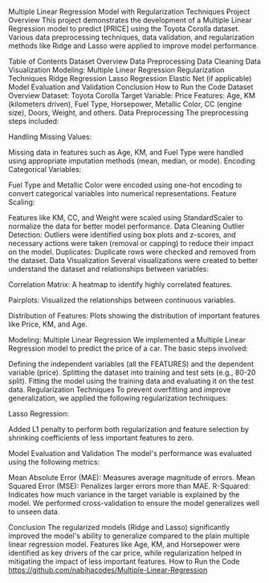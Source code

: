 Multiple Linear Regression Model with Regularization Techniques
Project Overview
This project demonstrates the development of a Multiple Linear Regression model to predict [PRICE] using the Toyota Corolla dataset. Various data preprocessing techniques, data validation, and regularization methods like Ridge and Lasso were applied to improve model performance.

Table of Contents
Dataset Overview
Data Preprocessing
Data Cleaning
Data Visualization
Modeling: Multiple Linear Regression
Regularization Techniques
Ridge Regression
Lasso Regression
Elastic Net (if applicable)
Model Evaluation and Validation
Conclusion
How to Run the Code
Dataset Overview
Dataset: Toyota Corolla
Target Variable: Price
Features: Age, KM (kilometers driven), Fuel Type, Horsepower, Metallic Color, CC (engine size), Doors, Weight, and others.
Data Preprocessing
The preprocessing steps included:

Handling Missing Values:

Missing data in features such as Age, KM, and Fuel Type were handled using appropriate imputation methods (mean, median, or mode).
Encoding Categorical Variables:

Fuel Type and Metallic Color were encoded using one-hot encoding to convert categorical variables into numerical representations.
Feature Scaling:

Features like KM, CC, and Weight were scaled using StandardScaler to normalize the data for better model performance.
Data Cleaning
Outlier Detection:
Outliers were identified using box plots and z-scores, and necessary actions were taken (removal or capping) to reduce their impact on the model.
Duplicates:
Duplicate rows were checked and removed from the dataset.
Data Visualization
Several visualizations were created to better understand the dataset and relationships between variables:

Correlation Matrix:
A heatmap to identify highly correlated features.

Pairplots:
Visualized the relationships between continuous variables.

Distribution of Features:
Plots showing the distribution of important features like Price, KM, and Age.

Modeling: Multiple Linear Regression
We implemented a Multiple Linear Regression model to predict the price of a car. The basic steps involved:

Defining the independent variables (all the FEATURES) and the dependent variable (price).
Splitting the dataset into training and test sets (e.g., 80-20 split).
Fitting the model using the training data and evaluating it on the test data.
Regularization Techniques
To prevent overfitting and improve generalization, we applied the following regularization techniques:

Lasso Regression:

Added L1 penalty to perform both regularization and feature selection by shrinking coefficients of less important features to zero.


Model Evaluation and Validation
The model's performance was evaluated using the following metrics:

Mean Absolute Error (MAE): Measures average magnitude of errors.
Mean Squared Error (MSE): Penalizes larger errors more than MAE.
R-Squared: Indicates how much variance in the target variable is explained by the model.
We performed cross-validation to ensure the model generalizes well to unseen data.

Conclusion
The regularized models (Ridge and Lasso) significantly improved the model's ability to generalize compared to the plain multiple linear regression model.
Features like Age, KM, and Horsepower were identified as key drivers of the car price, while regularization helped in mitigating the impact of less important features.
How to Run the Code
https://github.com/nabihacodes/Multiple-Linear-Regression
